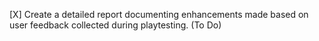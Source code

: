 [X] Create a detailed report documenting enhancements made based on user feedback collected during playtesting. (To Do)